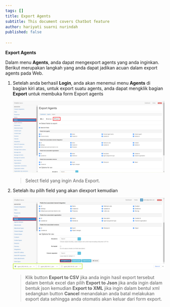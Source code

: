 ```yaml
---
tags: []
title: Export Agents
subtitle: This document covers Chatbot feature
author: hariyati suarni nurindah
published: false

---
```

**Export Agents**

Dalam menu **Agents**, anda dapat mengexport agents yang anda inginkan. Berikut merupakan langkah yang anda dapat jadikan acuan dalam export agents pada Web.

1. Setelah anda berhasil **Login**, anda akan menemui menu **Agents** di bagian kiri atas, untuk export suatu agents, anda dapat mengklik bagian **Export** untuk membuka form Export agents

   ![](/uploads/agents2.PNG)

   > Select field yang ingin Anda Export.
2. Setelah itu pilih field yang akan diexport kemudian

   ![](/uploads/agentupdate5-1.PNG)

   > Klik button **Export to CSV** jika anda ingin hasil export tersebut dalam bentuk excel dan pilih **Export to Json** jika anda ingin dalam bentuk json kemudian **Export to XML** jika ingin dalam bentul xml sedangkan button **Cancel** menandakan anda batal melakukan export data sehingga anda otomatis akan keluar dari form export.